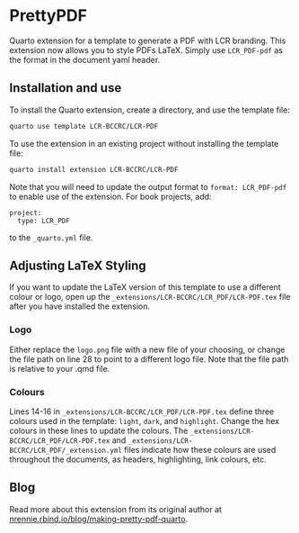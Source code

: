 # PrettyPDF

Quarto extension for a template to generate a PDF with LCR branding. This extension now allows you to style PDFs LaTeX. Simply use `LCR_PDF-pdf` as the format in the document yaml header.

## Installation and use

To install the Quarto extension, create a directory, and use the template file:

``` bash
quarto use template LCR-BCCRC/LCR-PDF
```

To use the extension in an existing project without installing the template file:

``` bash
quarto install extension LCR-BCCRC/LCR-PDF
```
Note that you will need to update the output format to `format: LCR_PDF-pdf` to enable use of the extension. For book projects, add:

```
project:
  type: LCR_PDF
```
to the `_quarto.yml` file.

## Adjusting LaTeX Styling

If you want to update the LaTeX version of this template to use a different colour or logo, open up the `_extensions/LCR-BCCRC/LCR_PDF/LCR-PDF.tex` file after you have installed the extension.

### Logo

Either replace the `logo.png` file with a new file of your choosing, or change the file path on line 28 to point to a different logo file. Note that the file path is relative to your .qmd file.

### Colours

Lines 14-16 in `_extensions/LCR-BCCRC/LCR_PDF/LCR-PDF.tex` define three colours used in the template: `light`, `dark`, and `highlight`. Change the hex colours in these lines to update the colours. The `_extensions/LCR-BCCRC/LCR_PDF/LCR-PDF.tex` and `_extensions/LCR-BCCRC/LCR_PDF/_extension.yml` files indicate how these colours are used throughout the documents, as headers, highlighting, link colours, etc.

## Blog

Read more about this extension from its original author at [nrennie.rbind.io/blog/making-pretty-pdf-quarto](https://nrennie.rbind.io/blog/making-pretty-pdf-quarto/).





